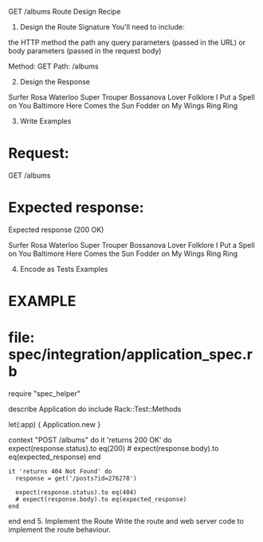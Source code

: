 GET /albums Route Design Recipe

1. Design the Route Signature
You'll need to include:

the HTTP method
the path
any query parameters (passed in the URL)
or body parameters (passed in the request body)

Method: GET
Path: /albums

2. Design the Response

Surfer Rosa
Waterloo
Super Trouper
Bossanova
Lover
Folklore
I Put a Spell on You
Baltimore
Here Comes the Sun
Fodder on My Wings
Ring Ring

3. Write Examples

# Request:

GET /albums

# Expected response:

Expected response (200 OK)

Surfer Rosa
Waterloo
Super Trouper
Bossanova
Lover
Folklore
I Put a Spell on You
Baltimore
Here Comes the Sun
Fodder on My Wings
Ring Ring

4. Encode as Tests Examples
# EXAMPLE
# file: spec/integration/application_spec.rb

require "spec_helper"

describe Application do
  include Rack::Test::Methods

  let(:app) { Application.new }

  context "POST /albums" do
    it 'returns 200 OK' do
      expect(response.status).to eq(200)
      # expect(response.body).to eq(expected_response)
    end

    it 'returns 404 Not Found' do
      response = get('/posts?id=276278')

      expect(response.status).to eq(404)
      # expect(response.body).to eq(expected_response)
    end
  end
end
5. Implement the Route
Write the route and web server code to implement the route behaviour.